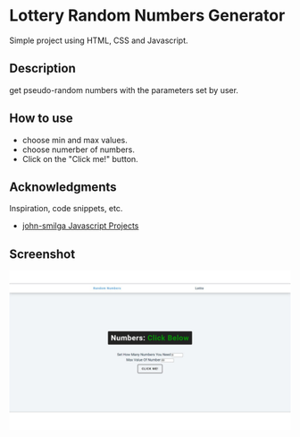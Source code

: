 # Lottery Random Numbers Generator

Simple project using HTML, CSS and Javascript.

## Description

get pseudo-random numbers with the parameters set by user.

## How to use

- choose min and max values.
- choose numerber of numbers.
- Click on the "Click me!" button.

## Acknowledgments

Inspiration, code snippets, etc.

- [john-smilga Javascript Projects](https://github.com/john-smilga/javascript-basic-projects/tree/master/01-color-flipper)

## Screenshot

![screenshot](./screenshot.jpeg)
